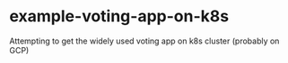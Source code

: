 # example-voting-app-on-k8s
Attempting to get the widely used voting app on k8s cluster (probably on GCP)
